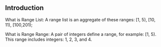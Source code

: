 ## Introduction
What is Range List:
A range list is an aggregate of these ranges: [1, 5), [10, 11), [100,201);

What is Range
Range: A pair of integers define a range, for example: [1, 5). This range
includes integers: 1, 2, 3, and 4.